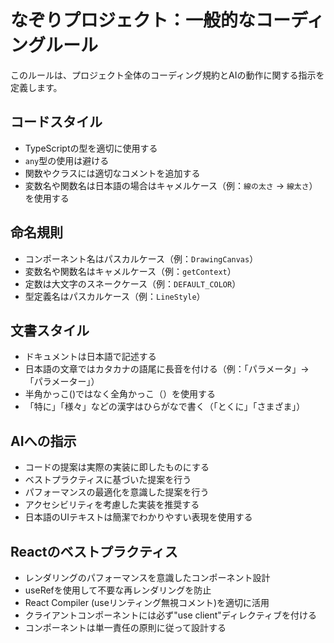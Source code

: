 # なぞりプロジェクト：一般的なコーディングルール

このルールは、プロジェクト全体のコーディング規約とAIの動作に関する指示を定義します。

## コードスタイル

- TypeScriptの型を適切に使用する
- `any`型の使用は避ける
- 関数やクラスには適切なコメントを追加する
- 変数名や関数名は日本語の場合はキャメルケース（例：`線の太さ` → `線太さ`）を使用する

## 命名規則

- コンポーネント名はパスカルケース（例：`DrawingCanvas`）
- 変数名や関数名はキャメルケース（例：`getContext`）
- 定数は大文字のスネークケース（例：`DEFAULT_COLOR`）
- 型定義名はパスカルケース（例：`LineStyle`）

## 文書スタイル

- ドキュメントは日本語で記述する
- 日本語の文章ではカタカナの語尾に長音を付ける（例：「パラメータ」→「パラメーター」）
- 半角かっこ()ではなく全角かっこ（）を使用する
- 「特に」「様々」などの漢字はひらがなで書く（「とくに」「さまざま」）

## AIへの指示

- コードの提案は実際の実装に即したものにする
- ベストプラクティスに基づいた提案を行う
- パフォーマンスの最適化を意識した提案を行う
- アクセシビリティを考慮した実装を推奨する
- 日本語のUIテキストは簡潔でわかりやすい表現を使用する

## Reactのベストプラクティス

- レンダリングのパフォーマンスを意識したコンポーネント設計
- useRefを使用して不要な再レンダリングを防止
- React Compiler (useリンティング無視コメント)を適切に活用
- クライアントコンポーネントには必ず"use client"ディレクティブを付ける
- コンポーネントは単一責任の原則に従って設計する 